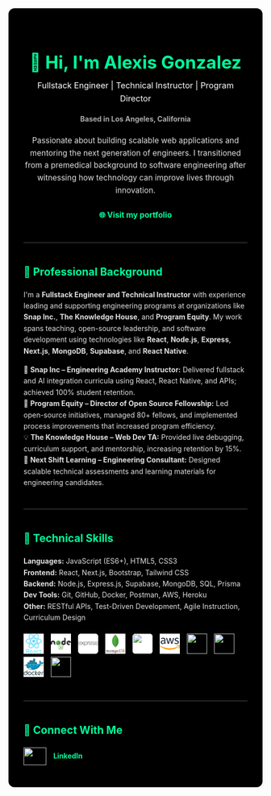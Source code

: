 <div style="font-family: 'Inter', sans-serif; background-color: #000; color: #e0e0e0; padding: 30px; border-radius: 12px; line-height: 1.6;">

  <h1 align="center" style="color: #00ff99; font-size: 2.5em; margin-bottom: 0;">👋 Hi, I'm Alexis Gonzalez</h1>
  <h3 align="center" style="color: #ffffff; font-weight: 400; margin-top: 5px;">Fullstack Engineer | Technical Instructor | Program Director</h3>
  <h4 align="center" style="color: #aaaaaa; margin-top: 5px;">Based in Los Angeles, California</h4>

  <p align="center" style="max-width: 700px; margin: 20px auto; font-size: 1.1em;">
    Passionate about building scalable web applications and mentoring the next generation of engineers.  
    I transitioned from a premedical background to software engineering after witnessing how technology can improve lives through innovation.  
    <br/><br/>
    <a href="https://vercel-react-app-black.vercel.app/" style="color: #00ff99; text-decoration: none; font-weight: bold;">🌐 Visit my portfolio</a>
  </p>

  <hr style="border: 1px solid #222; margin: 40px 0;" />

  <h2 style="color: #00ff99;">💼 Professional Background</h2>

  <p>
    I'm a <strong>Fullstack Engineer and Technical Instructor</strong> with experience leading and supporting engineering programs at organizations like 
    <strong>Snap Inc.</strong>, <strong>The Knowledge House</strong>, and <strong>Program Equity</strong>.  
    My work spans teaching, open-source leadership, and software development using technologies like 
    <strong>React</strong>, <strong>Node.js</strong>, <strong>Express</strong>, <strong>Next.js</strong>, <strong>MongoDB</strong>, <strong>Supabase</strong>, and <strong>React Native</strong>.
  </p>

  <ul style="margin-top: 15px; list-style: none; padding: 0;">
    <li>🌟 <strong>Snap Inc – Engineering Academy Instructor:</strong> Delivered fullstack and AI integration curricula using React, React Native, and APIs; achieved 100% student retention.</li>
    <li>🌿 <strong>Program Equity – Director of Open Source Fellowship:</strong> Led open-source initiatives, managed 80+ fellows, and implemented process improvements that increased program efficiency.</li>
    <li>💡 <strong>The Knowledge House – Web Dev TA:</strong> Provided live debugging, curriculum support, and mentorship, increasing retention by 15%.</li>
    <li>🚀 <strong>Next Shift Learning – Engineering Consultant:</strong> Designed scalable technical assessments and learning materials for engineering candidates.</li>
  </ul>

  <hr style="border: 1px solid #222; margin: 40px 0;" />

  <h2 style="color: #00ff99;">🧠 Technical Skills</h2>
  <p>
    <strong>Languages:</strong> JavaScript (ES6+), HTML5, CSS3<br/>
    <strong>Frontend:</strong> React, Next.js, Bootstrap, Tailwind CSS<br/>
    <strong>Backend:</strong> Node.js, Express.js, Supabase, MongoDB, SQL, Prisma<br/>
    <strong>Dev Tools:</strong> Git, GitHub, Docker, Postman, AWS, Heroku<br/>
    <strong>Other:</strong> RESTful APIs, Test-Driven Development, Agile Instruction, Curriculum Design
  </p>

  <p align="left" style="margin-top: 20px;">
    <a href="https://reactjs.org/" target="_blank"><img src="https://raw.githubusercontent.com/devicons/devicon/master/icons/react/react-original-wordmark.svg" width="40" height="40" style="margin-right: 10px;"/></a>
    <a href="https://nodejs.org" target="_blank"><img src="https://raw.githubusercontent.com/devicons/devicon/master/icons/nodejs/nodejs-original-wordmark.svg" width="40" height="40" style="margin-right: 10px;"/></a>
    <a href="https://expressjs.com" target="_blank"><img src="https://raw.githubusercontent.com/devicons/devicon/master/icons/express/express-original-wordmark.svg" width="40" height="40" style="margin-right: 10px; background-color: white; border-radius: 6px;"/></a>
    <a href="https://www.mongodb.com/" target="_blank"><img src="https://raw.githubusercontent.com/devicons/devicon/master/icons/mongodb/mongodb-original-wordmark.svg" width="40" height="40" style="margin-right: 10px;"/></a>
    <a href="https://nextjs.org/" target="_blank"><img src="https://cdn.worldvectorlogo.com/logos/nextjs-2.svg" width="40" height="40" style="margin-right: 10px; background-color: white; border-radius: 6px;"/></a>
    <a href="https://aws.amazon.com" target="_blank"><img src="https://raw.githubusercontent.com/devicons/devicon/master/icons/amazonwebservices/amazonwebservices-original-wordmark.svg" width="40" height="40" style="margin-right: 10px;"/></a>
    <a href="https://graphql.org" target="_blank"><img src="https://www.vectorlogo.zone/logos/graphql/graphql-icon.svg" width="40" height="40" style="margin-right: 10px;"/></a>
    <a href="https://postman.com" target="_blank"><img src="https://www.vectorlogo.zone/logos/getpostman/getpostman-icon.svg" width="40" height="40" style="margin-right: 10px;"/></a>
    <a href="https://www.docker.com/" target="_blank"><img src="https://raw.githubusercontent.com/devicons/devicon/master/icons/docker/docker-original-wordmark.svg" width="40" height="40" style="margin-right: 10px;"/></a>
    <a href="https://git-scm.com/" target="_blank"><img src="https://www.vectorlogo.zone/logos/git-scm/git-scm-icon.svg" width="40" height="40"/></a>
  </p>

  <hr style="border: 1px solid #222; margin: 40px 0;" />

  <h2 style="color: #00ff99;">🤝 Connect With Me</h2>
  <p>
    <a href="https://www.linkedin.com/in/alexis-gonzalez-866801125" target="_blank" style="text-decoration: none;">
      <img src="https://raw.githubusercontent.com/rahuldkjain/github-profile-readme-generator/master/src/images/icons/Social/linked-in-alt.svg" height="35" width="45" style="vertical-align: middle;"/>
      <span style="color: #00ff99; font-weight: bold; margin-left: 10px;">LinkedIn</span>
    </a>
  </p>

</div>




